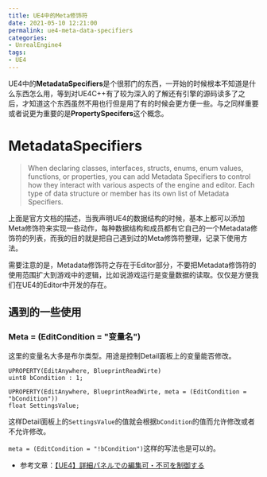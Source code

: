```yaml
---
title: UE4中的Meta修饰符
date: 2021-05-10 12:21:00
permalink: ue4-meta-data-specifiers
categories:
- UnrealEngine4
tags:
- UE4
---
```

UE4中的**MetadataSpecifiers**是个很邪门的东西，一开始的时候根本不知道是什么东西怎么用，等到对UE4C++有了较为深入的了解还有引擎的源码读多了之后，才知道这个东西虽然不用也行但是用了有的时候会更方便一些。与之同样重要或者说更为重要的是**PropertySpecifers**这个概念。

<!--more-->

# MetadataSpecifiers
> When declaring classes, interfaces, structs, enums, enum values, functions, or properties, you can add Metadata Specifiers to control how they interact with various aspects of the engine and editor. Each type of data structure or member has its own list of Metadata Specifiers.

上面是官方文档的描述，当我声明UE4的数据结构的时候，基本上都可以添加Meta修饰符来实现一些动作，每种数据结构和成员都有它自己的一个Metadata修饰符的列表，而我的目的就是把自己遇到过的Meta修饰符整理，记录下使用方法。

需要注意的是，Metadata修饰符之存在于Editor部分，不要把Metadata修饰符的使用范围扩大到游戏中的逻辑，比如说游戏运行是变量数据的读取。仅仅是方便我们在UE4的Editor中开发的存在。

## 遇到的一些使用

### Meta = (EditCondition = "变量名")
这里的变量名大多是布尔类型。用途是控制Detail面板上的变量能否修改。

```
UPROPERTY(EditAnywhere, BlueprintReadWirte)
uint8 bCondition : 1;

UPROPERTY(EditAnywhere, BlueprintReadWirte, meta = (EditCondition = "bCondition"))
float SettingsValue;
```

这样Detail面板上的`SettingsValue`的值就会根据`bCondition`的值而允许修改或者不允许修改。

`meta = (EditCondition = "!bCondition")`这样的写法也是可以的。

- 参考文章：[【UE4】詳細パネルでの編集可・不可を制御する](https://qiita.com/Dv7Pavilion/items/6f86134587b3ad6ff396)
